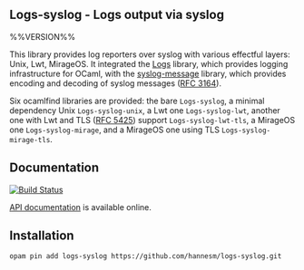 ## Logs-syslog - Logs output via syslog
%%VERSION%%

This library provides log reporters over syslog with various effectful layers:
Unix, Lwt, MirageOS.  It integrated the
[Logs](http://erratique.ch/software/logs) library, which provides logging
infrastructure for OCaml, with the
[syslog-message](http://verbosemo.de/syslog-message/) library, which provides
encoding and decoding of syslog messages ([RFC
3164](https://tools.ietf.org/html/rfc3164)).

Six ocamlfind libraries are provided: the bare `Logs-syslog`, a minimal
dependency Unix `Logs-syslog-unix`, a Lwt one `Logs-syslog-lwt`, another one
with Lwt and TLS ([RFC 5425](https://tools.ietf.org/html/rfc5425)) support
`Logs-syslog-lwt-tls`, a MirageOS one `Logs-syslog-mirage`, and a MirageOS one
using TLS `Logs-syslog-mirage-tls`.

## Documentation

[![Build Status](https://travis-ci.org/hannesm/logs-syslog.svg?branch=master)](https://travis-ci.org/hannesm/logs-syslog)

[API documentation](https://hannesm.github.io/logs-syslog/doc/) is available online.

## Installation

`opam pin add logs-syslog https://github.com/hannesm/logs-syslog.git`
